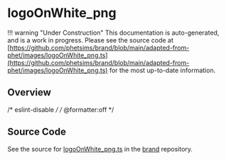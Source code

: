 # logoOnWhite_png

!!! warning "Under Construction"
    This documentation is auto-generated, and is a work in progress. Please see the source code at
    [https://github.com/phetsims/brand/blob/main/adapted-from-phet/images/logoOnWhite_png.ts](https://github.com/phetsims/brand/blob/main/adapted-from-phet/images/logoOnWhite_png.ts) for the most up-to-date information.

## Overview

/* eslint-disable */
/* @formatter:off */



## Source Code

See the source for [logoOnWhite_png.ts](https://github.com/phetsims/brand/blob/main/adapted-from-phet/images/logoOnWhite_png.ts) in the [brand](https://github.com/phetsims/brand) repository.
